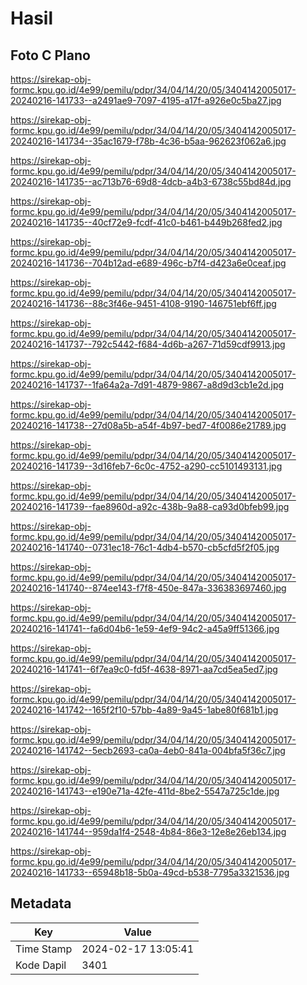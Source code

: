 # Hasil

## Foto C Plano

https://sirekap-obj-formc.kpu.go.id/4e99/pemilu/pdpr/34/04/14/20/05/3404142005017-20240216-141733--a2491ae9-7097-4195-a17f-a926e0c5ba27.jpg

https://sirekap-obj-formc.kpu.go.id/4e99/pemilu/pdpr/34/04/14/20/05/3404142005017-20240216-141734--35ac1679-f78b-4c36-b5aa-962623f062a6.jpg

https://sirekap-obj-formc.kpu.go.id/4e99/pemilu/pdpr/34/04/14/20/05/3404142005017-20240216-141735--ac713b76-69d8-4dcb-a4b3-6738c55bd84d.jpg

https://sirekap-obj-formc.kpu.go.id/4e99/pemilu/pdpr/34/04/14/20/05/3404142005017-20240216-141735--40cf72e9-fcdf-41c0-b461-b449b268fed2.jpg

https://sirekap-obj-formc.kpu.go.id/4e99/pemilu/pdpr/34/04/14/20/05/3404142005017-20240216-141736--704b12ad-e689-496c-b7f4-d423a6e0ceaf.jpg

https://sirekap-obj-formc.kpu.go.id/4e99/pemilu/pdpr/34/04/14/20/05/3404142005017-20240216-141736--88c3f46e-9451-4108-9190-146751ebf6ff.jpg

https://sirekap-obj-formc.kpu.go.id/4e99/pemilu/pdpr/34/04/14/20/05/3404142005017-20240216-141737--792c5442-f684-4d6b-a267-71d59cdf9913.jpg

https://sirekap-obj-formc.kpu.go.id/4e99/pemilu/pdpr/34/04/14/20/05/3404142005017-20240216-141737--1fa64a2a-7d91-4879-9867-a8d9d3cb1e2d.jpg

https://sirekap-obj-formc.kpu.go.id/4e99/pemilu/pdpr/34/04/14/20/05/3404142005017-20240216-141738--27d08a5b-a54f-4b97-bed7-4f0086e21789.jpg

https://sirekap-obj-formc.kpu.go.id/4e99/pemilu/pdpr/34/04/14/20/05/3404142005017-20240216-141739--3d16feb7-6c0c-4752-a290-cc5101493131.jpg

https://sirekap-obj-formc.kpu.go.id/4e99/pemilu/pdpr/34/04/14/20/05/3404142005017-20240216-141739--fae8960d-a92c-438b-9a88-ca93d0bfeb99.jpg

https://sirekap-obj-formc.kpu.go.id/4e99/pemilu/pdpr/34/04/14/20/05/3404142005017-20240216-141740--0731ec18-76c1-4db4-b570-cb5cfd5f2f05.jpg

https://sirekap-obj-formc.kpu.go.id/4e99/pemilu/pdpr/34/04/14/20/05/3404142005017-20240216-141740--874ee143-f7f8-450e-847a-336383697460.jpg

https://sirekap-obj-formc.kpu.go.id/4e99/pemilu/pdpr/34/04/14/20/05/3404142005017-20240216-141741--fa6d04b6-1e59-4ef9-94c2-a45a9ff51366.jpg

https://sirekap-obj-formc.kpu.go.id/4e99/pemilu/pdpr/34/04/14/20/05/3404142005017-20240216-141741--6f7ea9c0-fd5f-4638-8971-aa7cd5ea5ed7.jpg

https://sirekap-obj-formc.kpu.go.id/4e99/pemilu/pdpr/34/04/14/20/05/3404142005017-20240216-141742--165f2f10-57bb-4a89-9a45-1abe80f681b1.jpg

https://sirekap-obj-formc.kpu.go.id/4e99/pemilu/pdpr/34/04/14/20/05/3404142005017-20240216-141742--5ecb2693-ca0a-4eb0-841a-004bfa5f36c7.jpg

https://sirekap-obj-formc.kpu.go.id/4e99/pemilu/pdpr/34/04/14/20/05/3404142005017-20240216-141743--e190e71a-42fe-411d-8be2-5547a725c1de.jpg

https://sirekap-obj-formc.kpu.go.id/4e99/pemilu/pdpr/34/04/14/20/05/3404142005017-20240216-141744--959da1f4-2548-4b84-86e3-12e8e26eb134.jpg

https://sirekap-obj-formc.kpu.go.id/4e99/pemilu/pdpr/34/04/14/20/05/3404142005017-20240216-141733--65948b18-5b0a-49cd-b538-7795a3321536.jpg


## Metadata

| Key        | Value               |
| ---------- | ------------------- |
| Time Stamp | 2024-02-17 13:05:41 |
| Kode Dapil | 3401                |



